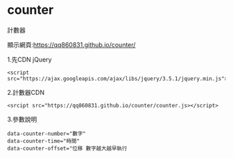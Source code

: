 # counter
計數器

顯示網頁:https://qq860831.github.io/counter/

1.先CDN jQuery
```
<script src="https://ajax.googleapis.com/ajax/libs/jquery/3.5.1/jquery.min.js">
```

2.計數器CDN
```
<srcipt src="https://qq860831.github.io/counter/counter.js></script>
```

3.參數說明

```
data-counter-number="數字"
data-counter-time="時間"
data-counter-offset="位移 數字越大越早執行
```
